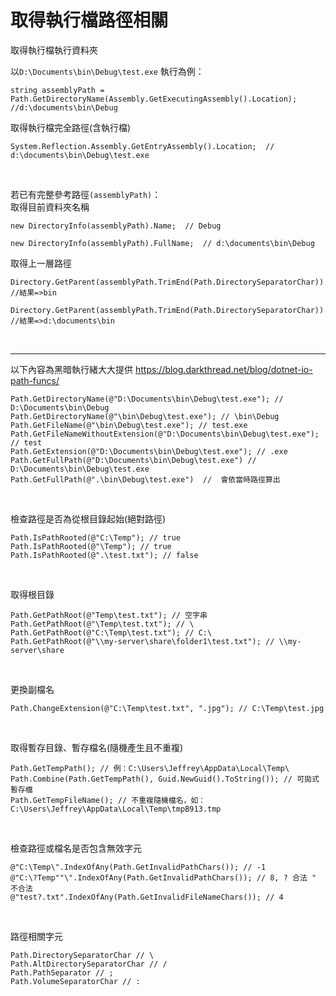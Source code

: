 # 取得執行檔路徑相關


取得執行檔執行資料夾 


以`D:\Documents\bin\Debug\test.exe` 執行為例：  

```CSharp
string assemblyPath = Path.GetDirectoryName(Assembly.GetExecutingAssembly().Location);  //d:\documents\bin\Debug
```

取得執行檔完全路徑(含執行檔)

```CSharp
System.Reflection.Assembly.GetEntryAssembly().Location;  // d:\documents\bin\Debug\test.exe  
```
<br/>

若已有完整參考路徑`(assemblyPath)`：  
取得目前資料夾名稱  

```CSharp
new DirectoryInfo(assemblyPath).Name;  // Debug

new DirectoryInfo(assemblyPath).FullName;  // d:\documents\bin\Debug
```  

取得上一層路徑

```CSharp
Directory.GetParent(assemblyPath.TrimEnd(Path.DirectorySeparatorChar)).Name;  
//結果=>bin

Directory.GetParent(assemblyPath.TrimEnd(Path.DirectorySeparatorChar)).FullName;  
//結果=>d:\documents\bin
```

<br/>

***
以下內容為黑暗執行緒大大提供  https://blog.darkthread.net/blog/dotnet-io-path-funcs/
  
```CSharp  
Path.GetDirectoryName(@"D:\Documents\bin\Debug\test.exe"); // D:\Documents\bin\Debug  
Path.GetDirectoryName(@"\bin\Debug\test.exe"); // \bin\Debug  
Path.GetFileName(@"\bin\Debug\test.exe"); // test.exe  
Path.GetFileNameWithoutExtension(@"D:\Documents\bin\Debug\test.exe"); // test  
Path.GetExtension(@"D:\Documents\bin\Debug\test.exe"); // .exe  
Path.GetFullPath(@"D:\Documents\bin\Debug\test.exe") //  D:\Documents\bin\Debug\test.exe
Path.GetFullPath(@".\bin\Debug\test.exe")  //  會依當時路徑算出
```
<br/>

檢查路徑是否為從根目錄起始(絕對路徑)  
```CSharp  
Path.IsPathRooted(@"C:\Temp"); // true
Path.IsPathRooted(@"\Temp"); // true
Path.IsPathRooted(@".\test.txt"); // false
```

<br/>

取得根目錄 
```CSharp  
Path.GetPathRoot(@"Temp\test.txt"); // 空字串
Path.GetPathRoot(@"\Temp\test.txt"); // \
Path.GetPathRoot(@"C:\Temp\test.txt"); // C:\
Path.GetPathRoot(@"\\my-server\share\folder1\test.txt"); // \\my-server\share
```

<br/>

更換副檔名 
```CSharp  
Path.ChangeExtension(@"C:\Temp\test.txt", ".jpg"); // C:\Temp\test.jpg
```

<br/>

取得暫存目錄、暫存檔名(隨機產生且不重複) 
```CSharp  
Path.GetTempPath(); // 例：C:\Users\Jeffrey\AppData\Local\Temp\
Path.Combine(Path.GetTempPath(), Guid.NewGuid().ToString()); // 可拋式暫存檔
Path.GetTempFileName(); // 不重複隨機檔名，如：C:\Users\Jeffrey\AppData\Local\Temp\tmpB913.tmp
```

<br/>

檢查路徑或檔名是否包含無效字元 
```CSharp  
@"C:\Temp\".IndexOfAny(Path.GetInvalidPathChars()); // -1
@"C:\?Temp""\".IndexOfAny(Path.GetInvalidPathChars()); // 8, ? 合法 " 不合法
@"test?.txt".IndexOfAny(Path.GetInvalidFileNameChars()); // 4
```

<br/>

路徑相關字元 
```CSharp  
Path.DirectorySeparatorChar // \
Path.AltDirectorySeparatorChar // /
Path.PathSeparator // ;
Path.VolumeSeparatorChar // :
```
